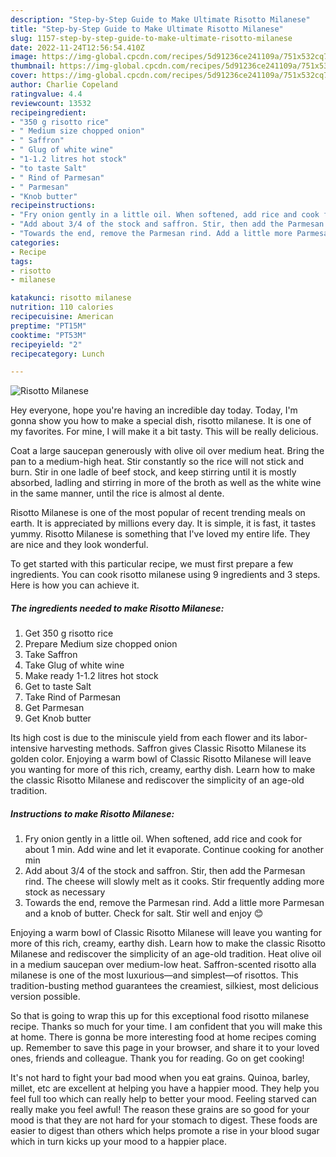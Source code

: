 ```yaml
---
description: "Step-by-Step Guide to Make Ultimate Risotto Milanese"
title: "Step-by-Step Guide to Make Ultimate Risotto Milanese"
slug: 1157-step-by-step-guide-to-make-ultimate-risotto-milanese
date: 2022-11-24T12:56:54.410Z
image: https://img-global.cpcdn.com/recipes/5d91236ce241109a/751x532cq70/risotto-milanese-recipe-main-photo.jpg
thumbnail: https://img-global.cpcdn.com/recipes/5d91236ce241109a/751x532cq70/risotto-milanese-recipe-main-photo.jpg
cover: https://img-global.cpcdn.com/recipes/5d91236ce241109a/751x532cq70/risotto-milanese-recipe-main-photo.jpg
author: Charlie Copeland
ratingvalue: 4.4
reviewcount: 13532
recipeingredient:
- "350 g risotto rice"
- " Medium size chopped onion"
- " Saffron"
- " Glug of white wine"
- "1-1.2 litres hot stock"
- "to taste Salt"
- " Rind of Parmesan"
- " Parmesan"
- "Knob butter"
recipeinstructions:
- "Fry onion gently in a little oil. When softened, add rice and cook for about 1 min. Add wine and let it evaporate. Continue cooking for another min"
- "Add about 3/4 of the stock and saffron. Stir, then add the Parmesan rind. The cheese will slowly melt as it cooks. Stir frequently adding more stock as necessary"
- "Towards the end, remove the Parmesan rind. Add a little more Parmesan and a knob of butter. Check for salt. Stir well and enjoy 😊"
categories:
- Recipe
tags:
- risotto
- milanese

katakunci: risotto milanese 
nutrition: 110 calories
recipecuisine: American
preptime: "PT15M"
cooktime: "PT53M"
recipeyield: "2"
recipecategory: Lunch

---
```



![Risotto Milanese](https://img-global.cpcdn.com/recipes/5d91236ce241109a/751x532cq70/risotto-milanese-recipe-main-photo.jpg)

Hey everyone, hope you're having an incredible day today. Today, I'm gonna show you how to make a special dish, risotto milanese. It is one of my favorites. For mine, I will make it a bit tasty. This will be really delicious.

Coat a large saucepan generously with olive oil over medium heat. Bring the pan to a medium-high heat. Stir constantly so the rice will not stick and burn. Stir in one ladle of beef stock, and keep stirring until it is mostly absorbed, ladling and stirring in more of the broth as well as the white wine in the same manner, until the rice is almost al dente.

Risotto Milanese is one of the most popular of recent trending meals on earth. It is appreciated by millions every day. It is simple, it is fast, it tastes yummy. Risotto Milanese is something that I've loved my entire life. They are nice and they look wonderful.


To get started with this particular recipe, we must first prepare a few ingredients. You can cook risotto milanese using 9 ingredients and 3 steps. Here is how you can achieve it.

<!--inarticleads1-->

##### The ingredients needed to make Risotto Milanese:

1. Get 350 g risotto rice
1. Prepare  Medium size chopped onion
1. Take  Saffron
1. Take  Glug of white wine
1. Make ready 1-1.2 litres hot stock
1. Get to taste Salt
1. Take  Rind of Parmesan
1. Get  Parmesan
1. Get Knob butter


Its high cost is due to the miniscule yield from each flower and its labor-intensive harvesting methods. Saffron gives Classic Risotto Milanese its golden color. Enjoying a warm bowl of Classic Risotto Milanese will leave you wanting for more of this rich, creamy, earthy dish. Learn how to make the classic Risotto Milanese and rediscover the simplicity of an age-old tradition. 

<!--inarticleads2-->

##### Instructions to make Risotto Milanese:

1. Fry onion gently in a little oil. When softened, add rice and cook for about 1 min. Add wine and let it evaporate. Continue cooking for another min
1. Add about 3/4 of the stock and saffron. Stir, then add the Parmesan rind. The cheese will slowly melt as it cooks. Stir frequently adding more stock as necessary
1. Towards the end, remove the Parmesan rind. Add a little more Parmesan and a knob of butter. Check for salt. Stir well and enjoy 😊


Enjoying a warm bowl of Classic Risotto Milanese will leave you wanting for more of this rich, creamy, earthy dish. Learn how to make the classic Risotto Milanese and rediscover the simplicity of an age-old tradition. Heat olive oil in a medium saucepan over medium-low heat. Saffron-scented risotto alla milanese is one of the most luxurious—and simplest—of risottos. This tradition-busting method guarantees the creamiest, silkiest, most delicious version possible. 

So that is going to wrap this up for this exceptional food risotto milanese recipe. Thanks so much for your time. I am confident that you will make this at home. There is gonna be more interesting food at home recipes coming up. Remember to save this page in your browser, and share it to your loved ones, friends and colleague. Thank you for reading. Go on get cooking!

It's not hard to fight your bad mood when you eat grains. Quinoa, barley, millet, etc are excellent at helping you have a happier mood. They help you feel full too which can really help to better your mood. Feeling starved can really make you feel awful! The reason these grains are so good for your mood is that they are not hard for your stomach to digest. These foods are easier to digest than others which helps promote a rise in your blood sugar which in turn kicks up your mood to a happier place.
